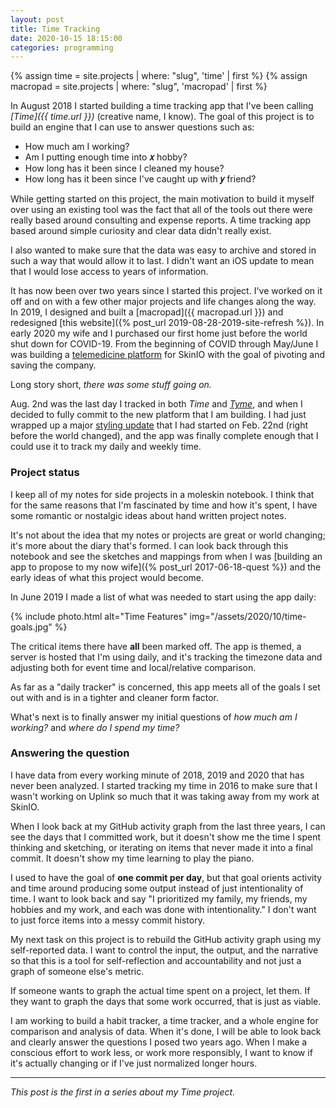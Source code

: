 ```yaml
---
layout: post
title: Time Tracking
date: 2020-10-15 18:15:00
categories: programming
---
```


{% assign time = site.projects | where: "slug", 'time'  | first %}
{% assign macropad = site.projects | where: "slug", 'macropad'  | first %}

In August 2018 I started building a time tracking app that I've been calling
*[Time]({{ time.url }})* (creative name, I know). The goal of this project is
to build an engine that I can use to answer questions such as:

* How much am I working?
* Am I putting enough time into **&#119909;** hobby?
* How long has it been since I cleaned my house?
* How long has it been since I've caught up with **&#119910;** friend?

While getting started on this project, the main motivation to build it myself
over using an existing tool was the fact that all of the tools out there were
really based around consulting and expense reports. A time tracking app based
around simple curiosity and clear data didn't really exist.

I also wanted to make sure that the data was easy to archive and stored in such
a way that would allow it to last. I didn't want an iOS update to mean that I
would lose access to years of information.

It has now been over two years since I started this project. I've worked
on it off and on with a few other major projects and life changes along the way.
In 2019, I designed and built a [macropad]({{ macropad.url }}) and redesigned
[this website]({% post_url 2019-08-28-2019-site-refresh %}). In early 2020 my
wife and I purchased our first home just before the world shut down for COVID-19.
From the beginning of COVID through May/June I was building a [telemedicine
platform][0] for SkinIO with the goal of pivoting and saving the company.

Long story short, _there was some stuff going on._

Aug. 2nd was the last day I tracked in both _Time_ and _[Tyme][1]_, and when I decided
to fully commit to the new platform that I am building. I had just wrapped up
a major [styling update][2] that I had started on Feb. 22nd (right before the world
changed), and the app was finally complete enough that I could use it to track
my daily and weekly time.

### Project status

I keep all of my notes for side projects in a moleskin notebook. I think that for
the same reasons that I'm fascinated by time and how it's spent, I have some
romantic or nostalgic ideas about hand written project notes.

It's not about the idea that my notes or projects are great or world changing; it's
more about the diary that's formed. I can look back through this notebook and
see the sketches and mappings from when I was [building an app to propose to my now wife]({% post_url 2017-06-18-quest %})
and the early ideas of what this project would become.

In June 2019 I made a list of what was needed to start using the app daily:

{% include photo.html alt="Time Features" img="/assets/2020/10/time-goals.jpg" %}

The critical items there have **all** been marked off. The app is themed, a server
is hosted that I'm using daily, and it's tracking the timezone data and adjusting
both for event time and local/relative comparison.

As far as a "daily tracker" is concerned, this app meets all of the goals I set
out with and is in a tighter and cleaner form factor.

What's next is to finally answer my initial questions of _how much am I working?_
and _where do I spend my time?_

### Answering the question

I have data from every working minute of 2018, 2019 and 2020 that has never been
analyzed. I started tracking my time in 2016 to make sure that I wasn't working
on Uplink so much that it was taking away from my work at SkinIO.

When I look back at my GitHub activity graph from the last three years, I can see
the days that I committed work, but it doesn't show me the time I spent thinking
and sketching, or iterating on items that never made it into a final commit. It
doesn't show my time learning to play the piano.

I used to have the goal of **one commit per day**, but that goal orients activity
and time around producing some output instead of just intentionality of time. I
want to look back and say "I prioritized my family, my friends, my hobbies and
my work, and each was done with intentionality." I don't want to just force
items into a messy commit history.

My next task on this project is to rebuild the GitHub activity graph using my
self-reported data. I want to control the input, the output, and the narrative
so that this is a tool for self-reflection and accountability and not just a
graph of someone else's metric.

If someone wants to graph the actual time spent on a project, let them. If they
want to graph the days that some work occurred, that is just as viable.

I am working to build a habit tracker, a time tracker, and a whole engine for
comparison and analysis of data. When it's done, I will be able to look back and
clearly answer the questions I posed two years ago. When I make a conscious effort
to work less, or work more responsibly, I want to know if it's actually changing
or if I've just normalized longer hours.

---

_This post is the first in a series about my Time project._

[0]: https://skinio.com/teledermatology/
[1]: https://www.tyme-app.com/en/
[2]: https://github.com/Tornquist/Time-Client/pull/23